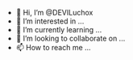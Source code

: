 - 👋 Hi, I’m @DEVILuchox
- 👀 I’m interested in ...
- 🌱 I’m currently learning ...
- 💞️ I’m looking to collaborate on ...
- 📫 How to reach me ...

<!---
DEVILuchox/DEVILuchox is a ✨ special ✨ repository because its `README.md` (this file) appears on your GitHub profile.
You can click the Preview link to take a look at your changes.
--->
